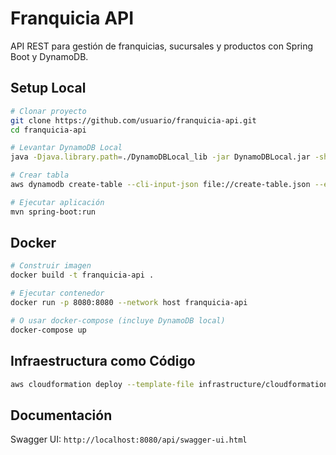 # Franquicia API

API REST para gestión de franquicias, sucursales y productos con Spring Boot y DynamoDB.

## Setup Local

```bash
# Clonar proyecto
git clone https://github.com/usuario/franquicia-api.git
cd franquicia-api

# Levantar DynamoDB Local
java -Djava.library.path=./DynamoDBLocal_lib -jar DynamoDBLocal.jar -sharedDb

# Crear tabla
aws dynamodb create-table --cli-input-json file://create-table.json --endpoint-url http://localhost:8000

# Ejecutar aplicación
mvn spring-boot:run
```

## Docker

```bash
# Construir imagen
docker build -t franquicia-api .

# Ejecutar contenedor
docker run -p 8080:8080 --network host franquicia-api

# O usar docker-compose (incluye DynamoDB local)
docker-compose up
```

## Infraestructura como Código

```bash
aws cloudformation deploy --template-file infrastructure/cloudformation.yaml --stack-name franquicia-data-infrastructure --parameter-overrides Environment=dev ApplicationName=franquicia-system --capabilities CAPABILITY_NAMED_IAM --region us-east-1
```

## Documentación

Swagger UI: `http://localhost:8080/api/swagger-ui.html`
